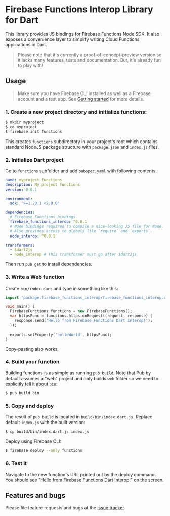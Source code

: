 # Firebase Functions Interop Library for Dart

This library provides JS bindings for Firebase Functions Node SDK.
It also exposes a convenience layer to simplify writing Cloud Functions 
applications in Dart.

> Please note that it's currently a proof-of-concept-preview version so it lacks 
> many features, tests and documentation. But, it's already fun to play with!

## Usage

> Make sure you have Firebase CLI installed as well as a Firebase account
> and a test app. 
> See [Getting started](https://firebase.google.com/docs/functions/get-started)
> for more details.

### 1. Create a new project directory and initialize functions:

```bash
$ mkdir myproject
$ cd myproject
$ firebase init functions
```

This creates `functions` subdirectory in your project's root which contains
standard NodeJS package structure with `package.json` and `index.js` files.

### 2. Initialize Dart project

Go to `functions` subfolder and add `pubspec.yaml` with following contents:

```yaml
name: myproject_functions
description: My project functions
version: 0.0.1

environment:
  sdk: '>=1.20.1 <2.0.0'

dependencies:
  # Firebase Functions bindings
  firebase_functions_interop: ^0.0.1 
  # Node bindings required to compile a nice-looking JS file for Node.
  # Also provides access to globals like `require` and `exports`.
  node_interop: ^0.0.1 

transformers:
  - $dart2js
  - node_interop # This transformer must go after $dart2js
```

Then run `pub get` to install dependencies.

### 3. Write a Web function

Create `bin/index.dart` and type in something like this:

```dart
import 'package:firebase_functions_interop/firebase_functions_interop.dart';

void main() {
  FirebaseFunctions functions = new FirebaseFunctions();
  var httpsFunc = functions.https.onRequest((request, response) {
    response.send('Hello from Firebase Functions Dart Interop!');
  });

  exports.setProperty('helloWorld', httpsFunc);
}
```

Copy-pasting also works.

### 4. Build your function

Building functions is as simple as running `pub build`. Note that Pub by 
default assumes a "web" project and only builds `web` folder so we need
to explicitly tell it about `bin`:

```bash
$ pub build bin
```

### 5. Copy and deploy

The result of `pub build` is located in `build/bin/index.dart.js`. Replace
default `index.js` with the built version:

```bash
$ cp build/bin/index.dart.js index.js
```

Deploy using Firebase CLI:

```bash
$ firebase deploy --only functions
```

### 6. Test it

Navigate to the new function's URL printed out by the deploy command. You should 
see "Hello from Firebase Functions Dart Interop!" on the screen.

## Features and bugs

Please file feature requests and bugs at the [issue tracker][tracker].

[tracker]: https://github.com/pulyaevskiy/firebase-functions-interop/issues/new
